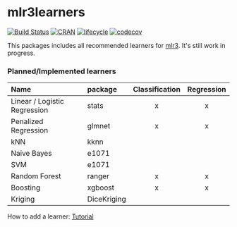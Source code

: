 # mlr3learners

[![Build Status](https://travis-ci.org/mlr-org/mlr3learners.svg?branch=master)](https://travis-ci.org/mlr-org/mlr3learners)
[![CRAN](https://www.r-pkg.org/badges/version/mlr3learners)](https://cran.r-project.org/package=mlr3learners)
[![lifecycle](https://img.shields.io/badge/lifecycle-maturing-blue.svg)](https://www.tidyverse.org/lifecycle/#maturing)
[![codecov](https://codecov.io/gh/mlr-org/mlr3learners/branch/master/graph/badge.svg)](https://codecov.io/gh/mlr-org/mlr3learners)

This packages includes all recommended learners for [mlr3](https://mlr3.mlr-org.com).
It's still work in progress.

### Planned/Implemented learners

 
| Name													| package 				 | Classification	| Regression	|
|:------------------------------|:-----------------| :-------------:|:-----------:|
| Linear / Logistic Regression	| stats 					 | x							| x						|
| Penalized Regression					| glmnet 					 | x							| x						|
| kNN														| kknn 						 | 								| 						|
| Naive Bayes										| e1071 					 | 								| 						|
| SVM														| e1071 					 | 								| 						|
| Random Forest									| ranger 					 | x							| x						|
| Boosting											| xgboost 				 | x							| x						|
| Kriging												| DiceKriging 		 | 								| 						|


How to add a learner: [Tutorial](https://mlr-org.github.io/mlr3learners/index.html)
